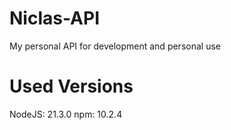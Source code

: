 # Niclas-API
My personal API for development and personal use

# Used Versions #
NodeJS: 21.3.0
npm:    10.2.4
